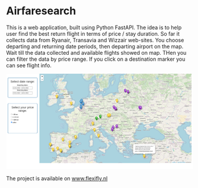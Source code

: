 # Airfaresearch

This is a web application, built using Python FastAPI. 
The idea is to help user find the best return flight in terms of price / stay duration.
So far it collects data from Ryanair, Transavia and Wizzair web-sites. 
You choose departing and returning date periods, then departing airport on the map. 
Wait till the data collected and available flights showed on map. THen you can filter the data by price range.
If you click on a destination marker you can see flight info.

<img src=https://github.com/megaloss/Airfaresearch/blob/master/air1.png>

The project is available on <a href='https://flexifly.nl'>www.flexifly.nl</a>
